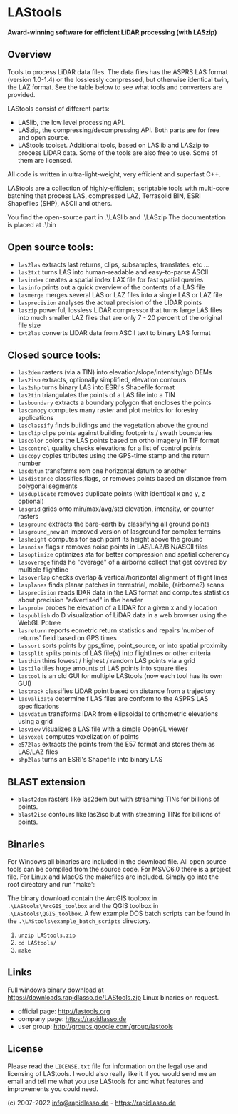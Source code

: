 # LAStools

**Award-winning software for efficient LiDAR processing (with LASzip)**

## Overview

Tools to process LiDAR data files.
The data files has the ASPRS LAS format (version 1.0-1.4) or the losslessly compressed, but otherwise identical twin, the LAZ format.
See the table below to see what tools and converters are provided.

LAStools consist of different parts:
* LASlib, the low level processing API.
* LASzip, the compressing/decompressing API.
Both parts are for free and open source.
* LAStools toolset.
Additional tools, based on LASlib and LASzip to process LiDAR data.
Some of the tools are also free to use.
Some of them are licensed.

All code is written in ultra-light-weight, very efficient and superfast C++.

LAStools are a collection of highly-efficient, scriptable tools with multi-core batching that process LAS, compressed LAZ, Terrasolid BIN, ESRI Shapefiles (SHP), ASCII and others.

You find the open-source part in 
.\LASlib and 
.\LASzip
The documentation is placed at
.\bin 

## Open source tools:

* `las2las` extracts last returns, clips, subsamples, translates, etc ...
* `las2txt` turns LAS into human-readable and easy-to-parse ASCII
* `lasindex`  creates a spatial index LAX file for fast spatial queries
* `lasinfo` prints out a quick overview of the contents of a LAS file
* `lasmerge`  merges several LAS or LAZ files into a single LAS or LAZ file
* `lasprecision`  analyses the actual precision of the LIDAR points
* `laszip`  powerful, lossless LiDAR compressor that turns large LAS files into much smaller LAZ files that are only 7 - 20 percent of the original file size
* `txt2las` converts LIDAR data from ASCII text to binary LAS format

## Closed source tools:

* `las2dem` rasters (via a TIN) into elevation/slope/intensity/rgb DEMs
* `las2iso` extracts, optionally simplified, elevation contours
* `las2shp` turns binary LAS into ESRI's Shapefile format
* `las2tin` triangulates the points of a LAS file into a TIN
* `lasboundary` extracts a boundary polygon that encloses the points
* `lascanopy` computes many raster and plot metrics for forestry applications
* `lasclassify` finds buildings and the vegetation above the ground
* `lasclip` clips points against building footprints / swath boundaries
* `lascolor`  colors the LAS points based on ortho imagery in TIF format 
* `lascontrol`  quality checks elevations for a list of control points 
* `lascopy` copies ttributes using the GPS-time stamp and the return number
* `lasdatum` transforms rom one horizontal datum to another
* `lasdistance` classifies,flags, or removes points based on distance from polygonal segments
* `lasduplicate` removes duplicate points (with identical x and y, z optional) 
* `lasgrid` grids onto min/max/avg/std elevation, intensity, or counter rasters
* `lasground` extracts the bare-earth by classifying all ground points
* `lasground_new` an improved version of lasground for complex terrains
* `lasheight` computes for each point its height above the ground
* `lasnoise` flags r removes noise points in LAS/LAZ/BIN/ASCII files
* `lasoptimize` optimizes ata for better compression and spatial coherency
* `lasoverage` finds he "overage" of a airborne collect that get covered by multiple flightline
* `lasoverlap` checks overlap & vertical/horizontal alignment of flight lines
* `lasplanes` finds planar patches in terrestrial, mobile, (airborne?) scans 
* `lasprecision` reads IDAR data in the LAS format and computes statistics about precision "advertised" in the header
* `lasprobe` probes he elevation of a LIDAR for a given x and y location
* `laspublish` do D visualization of LiDAR data in a web browser using the WebGL Potree
* `lasreturn` reports eometric return statistics and repairs 'number of returns' field based on GPS times
* `lassort` sorts points by gps_time, point_source, or into spatial proximity
* `lassplit` splits points of LAS file(s) into flightlines or other criteria
* `lasthin` thins lowest / highest / random LAS points via a grid
* `lastile` tiles huge amounts of LAS points into square tiles
* `lastool` is an old GUI for multiple LAStools (now each tool has its own GUI)
* `lastrack` classifies LiDAR point based on distance from a trajectory
* `lasvalidate` determine f LAS files are conform to the ASPRS LAS specifications
* `lasvdatum` transforms iDAR from ellipsoidal to orthometric elevations using a grid
* `lasview` visualizes a LAS file with a simple OpenGL viewer
* `lasvoxel` computes  voxelization of points
* `e572las` extracts the points from the E57 format and stores them as LAS/LAZ files
* `shp2las` turns an ESRI's Shapefile into binary LAS

## BLAST extension

* `blast2dem` rasters like las2dem but with streaming TINs for billions of points. 
* `blast2iso` contours like las2iso but with streaming TINs for billions of points. 

## Binaries

For Windows all binaries are included in the download file. All open source tools can be compiled
from the source code. For MSVC6.0 there is a project file. For Linux and MacOS
the makefiles are included. Simply go into the root directory and run 'make':

The binary download contain the ArcGIS toolbox in `.\LAStools\ArcGIS_toolbox` and 
the QGIS toolbox in `.\LAStools\QGIS_toolbox`. A few example DOS batch scripts can be found
in the `.\LAStools\example_batch_scripts` directory.

1. `unzip LAStools.zip`
2. `cd LAStools/`
3. `make`

## Links

Full windows binary download at
https://downloads.rapidlasso.de/LAStools.zip
Linux binaries on request.

* official page:  http://lastools.org
* company page:   https://rapidlasso.de
* user group:     http://groups.google.com/group/lastools

## License

Please read the `LICENSE.txt` file for information on the legal use and licensing
of LAStools. I would also really like it if you would send me an email and tell me
what you use LAStools for and what features and improvements you could need. 

(c) 2007-2022 info@rapidlasso.de - https://rapidlasso.de
